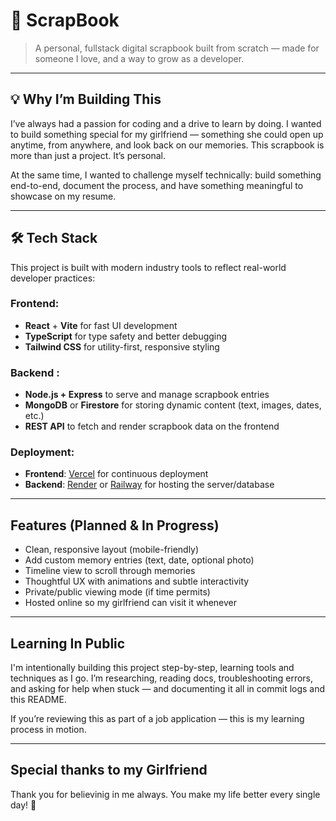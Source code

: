 # 📸 ScrapBook

> A personal, fullstack digital scrapbook built from scratch — made for someone I love, and a way to grow as a developer.

---

## 💡 Why I’m Building This

I’ve always had a passion for coding and a drive to learn by doing. I wanted to build something special for my girlfriend — something she could open up anytime, from anywhere, and look back on our memories. This scrapbook is more than just a project. It’s personal.

At the same time, I wanted to challenge myself technically: build something end-to-end, document the process, and have something meaningful to showcase on my resume.

---

## 🛠️ Tech Stack

This project is built with modern industry tools to reflect real-world developer practices:

### Frontend:
- **React** + **Vite** for fast UI development
- **TypeScript** for type safety and better debugging
- **Tailwind CSS** for utility-first, responsive styling

### Backend :
- **Node.js + Express** to serve and manage scrapbook entries
- **MongoDB** or **Firestore** for storing dynamic content (text, images, dates, etc.)
- **REST API** to fetch and render scrapbook data on the frontend

### Deployment:
- **Frontend**: [Vercel](https://vercel.com/) for continuous deployment
- **Backend**: [Render](https://render.com/) or [Railway](https://railway.app/) for hosting the server/database

---

## Features (Planned & In Progress)

-  Clean, responsive layout (mobile-friendly)
-  Add custom memory entries (text, date, optional photo)
-  Timeline view to scroll through memories
-  Thoughtful UX with animations and subtle interactivity
-  Private/public viewing mode (if time permits)
-  Hosted online so my girlfriend can visit it whenever

---

## Learning In Public

I'm intentionally building this project step-by-step, learning tools and techniques as I go. I’m researching, reading docs, troubleshooting errors, and asking for help when stuck — and documenting it all in commit logs and this README.

If you’re reviewing this as part of a job application — this is my learning process in motion.

---

## Special thanks to my Girlfriend

Thank you for believinig in me always. You make my life better every single day! 💚
